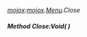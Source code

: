 _[mojox](../../modules/mojox/mojox-module.md):[mojox](../../modules/mojox/mojox-module.md).[Menu](../../modules/mojox/mojox-menu.md).Close_
##### Method Close:Void(  )
